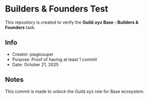 # Builders & Founders Test

This repository is created to verify the **Guild.xyz Base - Builders & Founders** task.

## Info
- Creator: piagiosuper
- Purpose: Proof of having at least 1 commit
- Date: October 21, 2025

## Notes
This commit is made to unlock the Guild.xyz role for Base ecosystem.

